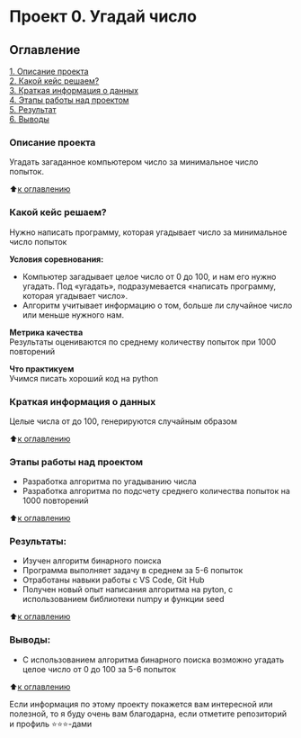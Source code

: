 # Проект 0. Угадай число

## Оглавление  
[1. Описание проекта](.README.md#Описание-проекта)  
[2. Какой кейс решаем?](.README.md#Какой-кейс-решаем)  
[3. Краткая информация о данных](.README.md#Краткая-информация-о-данных)  
[4. Этапы работы над проектом](.README.md#Этапы-работы-над-проектом)  
[5. Результат](.README.md#Результат)    
[6. Выводы](.README.md#Выводы) 

### Описание проекта    
Угадать загаданное компьютером число за минимальное число попыток.

:arrow_up:[к оглавлению](_)


### Какой кейс решаем?    
Нужно написать программу, которая угадывает число за минимальное число попыток

**Условия соревнования:**  
- Компьютер загадывает целое число от 0 до 100, и нам его нужно угадать. Под «угадать», подразумевается «написать программу, которая угадывает число».
- Алгоритм учитывает информацию о том, больше ли случайное число или меньше нужного нам.

**Метрика качества**     
Результаты оцениваются по среднему количеству попыток при 1000 повторений

**Что практикуем**     
Учимся писать хороший код на python


### Краткая информация о данных
Целые числа от  до 100, генерируются случайным образом
  
:arrow_up:[к оглавлению](.README.md#Оглавление)


### Этапы работы над проектом  
- Разработка алгоритма по угадыванию числа
- Разработка алгоритма по подсчету среднего количества попыток на 1000 повторений


:arrow_up:[к оглавлению](.README.md#Оглавление)


### Результаты:  
- Изучен алгоритм бинарного поиска
- Программа выполняет задачу в среднем за 5-6 попыток
- Отработаны навыки работы с VS Code, Git Hub
- Получен новый опыт написания алгоритма на pyton, с использованием библиотеки numpy и функции seed

:arrow_up:[к оглавлению](.README.md#Оглавление)


### Выводы:  
- С использованием алгоритма бинарного поиска возможно угадать целое число от 0 до 100 за 5-6 попыток

:arrow_up:[к оглавлению](.README.md#Оглавление)


Если информация по этому проекту покажется вам интересной или полезной, то я буду очень вам благодарна, если отметите репозиторий и профиль ⭐️⭐️⭐️-дами